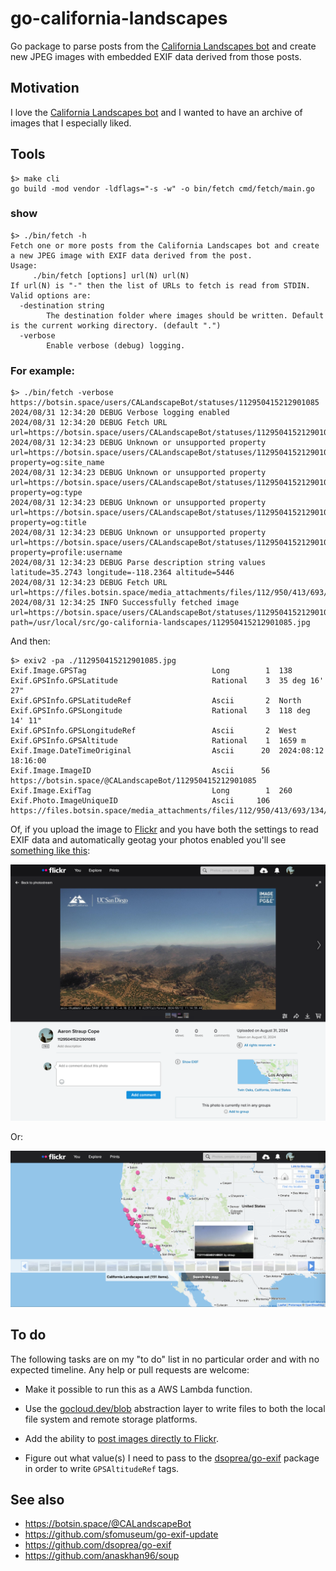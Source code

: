 # go-california-landscapes

Go package to parse posts from the [California Landscapes bot](https://botsin.space/users/CALandscapeBot/) and create new JPEG images with embedded EXIF data derived from those posts.

## Motivation

I love the [California Landscapes bot](https://botsin.space/users/CALandscapeBot/) and I wanted to have an archive of images that I especially liked.

## Tools

```
$> make cli
go build -mod vendor -ldflags="-s -w" -o bin/fetch cmd/fetch/main.go
```

### show

```
$> ./bin/fetch -h
Fetch one or more posts from the California Landscapes bot and create a new JPEG image with EXIF data derived from the post.
Usage:
	 ./bin/fetch [options] url(N) url(N)
If url(N) is "-" then the list of URLs to fetch is read from STDIN. Valid options are:
  -destination string
    	The destination folder where images should be written. Default is the current working directory. (default ".")
  -verbose
    	Enable verbose (debug) logging.
```

### For example:

```
$> ./bin/fetch -verbose https://botsin.space/users/CALandscapeBot/statuses/112950415212901085
2024/08/31 12:34:20 DEBUG Verbose logging enabled
2024/08/31 12:34:20 DEBUG Fetch URL url=https://botsin.space/users/CALandscapeBot/statuses/112950415212901085
2024/08/31 12:34:23 DEBUG Unknown or unsupported property url=https://botsin.space/users/CALandscapeBot/statuses/112950415212901085 property=og:site_name
2024/08/31 12:34:23 DEBUG Unknown or unsupported property url=https://botsin.space/users/CALandscapeBot/statuses/112950415212901085 property=og:type
2024/08/31 12:34:23 DEBUG Unknown or unsupported property url=https://botsin.space/users/CALandscapeBot/statuses/112950415212901085 property=og:title
2024/08/31 12:34:23 DEBUG Unknown or unsupported property url=https://botsin.space/users/CALandscapeBot/statuses/112950415212901085 property=profile:username
2024/08/31 12:34:23 DEBUG Parse description string values latitude=35.2743 longitude=-118.2364 altitude=5446
2024/08/31 12:34:23 DEBUG Fetch URL url=https://files.botsin.space/media_attachments/files/112/950/413/693/134/762/original/d8a1f00c51e4acb9.jpeg
2024/08/31 12:34:25 INFO Successfully fetched image url=https://botsin.space/users/CALandscapeBot/statuses/112950415212901085 path=/usr/local/src/go-california-landscapes/112950415212901085.jpg
```

And then:

```
$> exiv2 -pa ./112950415212901085.jpg
Exif.Image.GPSTag                            Long        1  138
Exif.GPSInfo.GPSLatitude                     Rational    3  35 deg 16' 27"
Exif.GPSInfo.GPSLatitudeRef                  Ascii       2  North
Exif.GPSInfo.GPSLongitude                    Rational    3  118 deg 14' 11"
Exif.GPSInfo.GPSLongitudeRef                 Ascii       2  West
Exif.GPSInfo.GPSAltitude                     Rational    1  1659 m
Exif.Image.DateTimeOriginal                  Ascii      20  2024:08:12 18:16:00
Exif.Image.ImageID                           Ascii      56  https://botsin.space/@CALandscapeBot/112950415212901085
Exif.Image.ExifTag                           Long        1  260
Exif.Photo.ImageUniqueID                     Ascii     106  https://files.botsin.space/media_attachments/files/112/950/413/693/134/762/original/d8a1f00c51e4acb9.jpeg
```

Of, if you upload the image to [Flickr](https://flickr.com) and you have both the settings to read EXIF data and automatically geotag your photos enabled you'll see [something like this](https://www.flickr.com/photos/straup/53961394266):

![](docs/images/go-california-landscapes-flickr.png)

Or:

![](docs/images/go-california-landscapes-flickr-map.png)

## To do

The following tasks are on my "to do" list in no particular order and with no expected timeline. Any help or pull requests are welcome:

* Make it possible to run this as a AWS Lambda function.

* Use the [gocloud.dev/blob](https://gocloud.dev/howto/blob/) abstraction layer to write files to both the local file system and remote storage platforms.

* Add the ability to [post images directly to Flickr](https://github.com/aaronland/go-flickr-api).

* Figure out what value(s) I need to pass to the [dsoprea/go-exif](https://github.com/dsoprea/go-exif) package in order to write `GPSAltitudeRef` tags.

## See also

* https://botsin.space/@CALandscapeBot
* https://github.com/sfomuseum/go-exif-update
* https://github.com/dsoprea/go-exif
* https://github.com/anaskhan96/soup